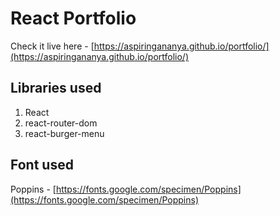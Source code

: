 # React Portfolio

Check it live here - [https://aspiringananya.github.io/portfolio/](https://aspiringananya.github.io/portfolio/)

## Libraries used

1. React
2. react-router-dom
3. react-burger-menu

## Font used

Poppins - [https://fonts.google.com/specimen/Poppins](https://fonts.google.com/specimen/Poppins)
